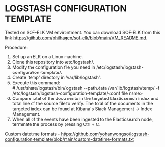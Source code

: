 # LOGSTASH CONFIGURATION TEMPLATE

Tested on SOF-ELK VM environtment. You can download SOF-ELK from this link https://github.com/philhagen/sof-elk/blob/main/VM_README.md.

Procedure:
1. Set up an ELK on a Linux machine. 
2. Clone this repository into /etc/logstash/.
3. Modify the configuration file you need in /etc/logstash/logstash-configuration-template/.
4. Create 'temp' directory in /var/lib/logstash/.
5. Execute this command:<br>
<t>\# /usr/share/logstash/bin/logstash --path.data /var/lib/logstash/temp/ -f /etc/logstash/logstash-configuration-template/\<conf file name\>
5. Compare total of the documents in the targeted Elasticsearch index and total line of the source file to verify. The total of the documents in the targeted index can be found at Kibana's Stack Management → Index Management.
6. When all of the events have been ingested to the Elasticsearch node, terminate the process by pressing Ctrl + C.

Custom datetime formats - https://github.com/yohanwongso/logstash-configuration-template/blob/main/custom-datetime-formats.txt
